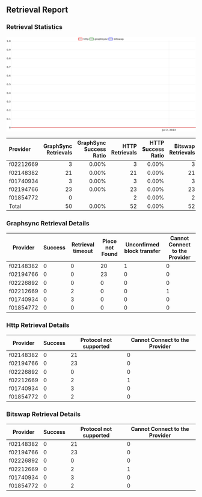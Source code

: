 ## Retrieval Report
### Retrieval Statistics
<img src="https://raw.githubusercontent.com/data-preservation-programs/filplus-checker-assets/main/filecoin-project/filecoin-plus-large-datasets/issues/2050/1688357649712.png"/>

| Provider  | GraphSync Retrievals | GraphSync Success Ratio | HTTP Retrievals | HTTP Success Ratio | Bitswap Retrievals | Bitswap Success Ratio |
| :-------- | -------------------: | ----------------------: | --------------: | -----------------: | -----------------: | --------------------: |
| f02212669 |                    3 |                   0.00% |               3 |              0.00% |                  3 |                 0.00% |
| f02148382 |                   21 |                   0.00% |              21 |              0.00% |                 21 |                 0.00% |
| f01740934 |                    3 |                   0.00% |               3 |              0.00% |                  3 |                 0.00% |
| f02194766 |                   23 |                   0.00% |              23 |              0.00% |                 23 |                 0.00% |
| f01854772 |                    0 |                         |               2 |              0.00% |                  2 |                 0.00% |
| Total     |                   50 |                   0.00% |              52 |              0.00% |                 52 |                 0.00% |

### Graphsync Retrieval Details
| Provider  | Success | Retrieval timeout | Piece not Found | Unconfirmed block transfer | Cannot Connect to the Provider |
| --------- | ------- | ----------------- | --------------- | -------------------------- | ------------------------------ |
| f02148382 | 0       | 0                 | 20              | 1                          | 0                              |
| f02194766 | 0       | 0                 | 23              | 0                          | 0                              |
| f02226892 | 0       | 0                 | 0               | 0                          | 0                              |
| f02212669 | 0       | 2                 | 0               | 0                          | 1                              |
| f01740934 | 0       | 3                 | 0               | 0                          | 0                              |
| f01854772 | 0       | 0                 | 0               | 0                          | 0                              |

### Http Retrieval Details
| Provider  | Success | Protocol not supported | Cannot Connect to the Provider |
| --------- | ------- | ---------------------- | ------------------------------ |
| f02148382 | 0       | 21                     | 0                              |
| f02194766 | 0       | 23                     | 0                              |
| f02226892 | 0       | 0                      | 0                              |
| f02212669 | 0       | 2                      | 1                              |
| f01740934 | 0       | 3                      | 0                              |
| f01854772 | 0       | 2                      | 0                              |

### Bitswap Retrieval Details
| Provider  | Success | Protocol not supported | Cannot Connect to the Provider |
| --------- | ------- | ---------------------- | ------------------------------ |
| f02148382 | 0       | 21                     | 0                              |
| f02194766 | 0       | 23                     | 0                              |
| f02226892 | 0       | 0                      | 0                              |
| f02212669 | 0       | 2                      | 1                              |
| f01740934 | 0       | 3                      | 0                              |
| f01854772 | 0       | 2                      | 0                              |
